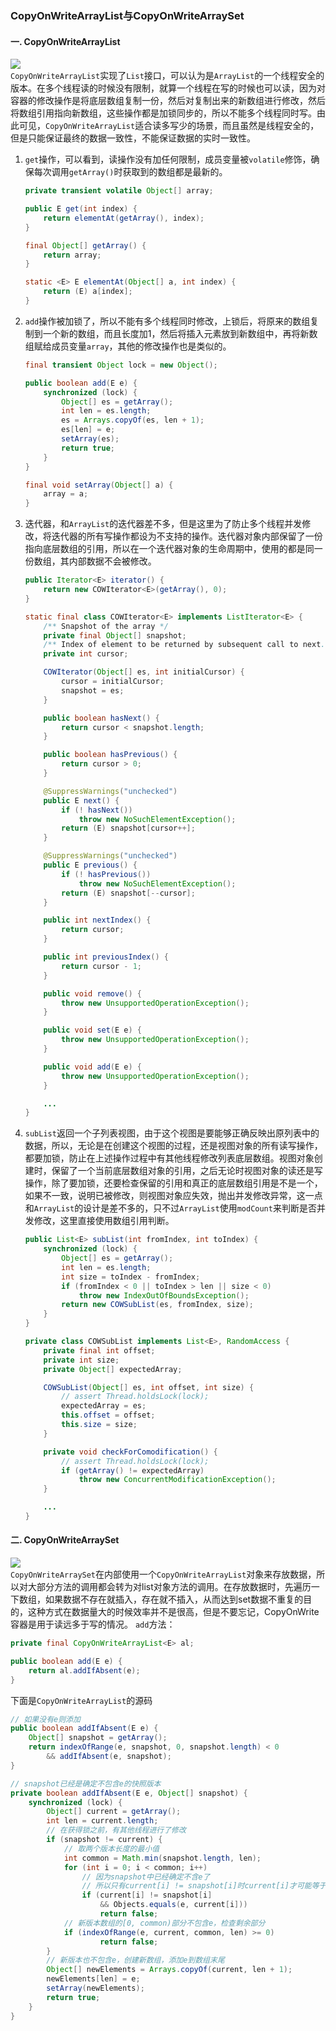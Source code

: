 ### CopyOnWriteArrayList与CopyOnWriteArraySet
#### 一. CopyOnWriteArrayList
![](../../imgs/CopyOnWriteArrayList.png)   
`CopyOnWriteArrayList`实现了`List`接口，可以认为是`ArrayList`的一个线程安全的版本。在多个线程读的时候没有限制，就算一个线程在写的时候也可以读，因为对容器的修改操作是将底层数组复制一份，然后对复制出来的新数组进行修改，然后将数组引用指向新数组，这些操作都是加锁同步的，所以不能多个线程同时写。由此可见，`CopyOnWriteArrayList`适合读多写少的场景，而且虽然是线程安全的，但是只能保证最终的数据一致性，不能保证数据的实时一致性。 
1. `get`操作，可以看到，读操作没有加任何限制，成员变量被`volatile`修饰，确保每次调用`getArray()`时获取到的数组都是最新的。
    ```java
    private transient volatile Object[] array;

    public E get(int index) {
        return elementAt(getArray(), index);
    }

    final Object[] getArray() {
        return array;
    }

    static <E> E elementAt(Object[] a, int index) {
        return (E) a[index];
    }
    ```
2. `add`操作被加锁了，所以不能有多个线程同时修改，上锁后，将原来的数组复制到一个新的数组，而且长度加1，然后将插入元素放到新数组中，再将新数组赋给成员变量`array`，其他的修改操作也是类似的。
    ```java
    final transient Object lock = new Object();

    public boolean add(E e) {
        synchronized (lock) {
            Object[] es = getArray();
            int len = es.length;
            es = Arrays.copyOf(es, len + 1);
            es[len] = e;
            setArray(es);
            return true;
        }
    }

    final void setArray(Object[] a) {
        array = a;
    }
    ```
3. 迭代器，和`ArrayList`的迭代器差不多，但是这里为了防止多个线程并发修改，将迭代器的所有写操作都设为不支持的操作。迭代器对象内部保留了一份指向底层数组的引用，所以在一个迭代器对象的生命周期中，使用的都是同一份数组，其内部数据不会被修改。
    ```java
    public Iterator<E> iterator() {
        return new COWIterator<E>(getArray(), 0);
    }

    static final class COWIterator<E> implements ListIterator<E> {
        /** Snapshot of the array */
        private final Object[] snapshot;
        /** Index of element to be returned by subsequent call to next.  */
        private int cursor;

        COWIterator(Object[] es, int initialCursor) {
            cursor = initialCursor;
            snapshot = es;
        }

        public boolean hasNext() {
            return cursor < snapshot.length;
        }

        public boolean hasPrevious() {
            return cursor > 0;
        }

        @SuppressWarnings("unchecked")
        public E next() {
            if (! hasNext())
                throw new NoSuchElementException();
            return (E) snapshot[cursor++];
        }

        @SuppressWarnings("unchecked")
        public E previous() {
            if (! hasPrevious())
                throw new NoSuchElementException();
            return (E) snapshot[--cursor];
        }

        public int nextIndex() {
            return cursor;
        }

        public int previousIndex() {
            return cursor - 1;
        }

        public void remove() {
            throw new UnsupportedOperationException();
        }

        public void set(E e) {
            throw new UnsupportedOperationException();
        }

        public void add(E e) {
            throw new UnsupportedOperationException();
        }

        ...
    }
    ```
4. `subList`返回一个子列表视图，由于这个视图是要能够正确反映出原列表中的数据，所以，无论是在创建这个视图的过程，还是视图对象的所有读写操作，都要加锁，防止在上述操作过程中有其他线程修改列表底层数组。视图对象创建时，保留了一个当前底层数组对象的引用，之后无论时视图对象的读还是写操作，除了要加锁，还要检查保留的引用和真正的底层数组引用是不是一个，如果不一致，说明已被修改，则视图对象应失效，抛出并发修改异常，这一点和`ArrayList`的设计是差不多的，只不过`ArrayList`使用`modCount`来判断是否并发修改，这里直接使用数组引用判断。
    ```java
    public List<E> subList(int fromIndex, int toIndex) {
        synchronized (lock) {
            Object[] es = getArray();
            int len = es.length;
            int size = toIndex - fromIndex;
            if (fromIndex < 0 || toIndex > len || size < 0)
                throw new IndexOutOfBoundsException();
            return new COWSubList(es, fromIndex, size);
        }
    }

    private class COWSubList implements List<E>, RandomAccess {
        private final int offset;
        private int size;
        private Object[] expectedArray;

        COWSubList(Object[] es, int offset, int size) {
            // assert Thread.holdsLock(lock);
            expectedArray = es;
            this.offset = offset;
            this.size = size;
        }

        private void checkForComodification() {
            // assert Thread.holdsLock(lock);
            if (getArray() != expectedArray)
                throw new ConcurrentModificationException();
        }

        ...
    }
    ```
#### 二. CopyOnWriteArraySet
![](../../imgs/CopyOnWriteArraySet.png)   
`CopyOnWriteArraySet`在内部使用一个`CopyOnWriteArrayList`对象来存放数据，所以对大部分方法的调用都会转为对list对象方法的调用。在存放数据时，先遍历一下数组，如果数据不存在就插入，存在就不插入，从而达到set数据不重复的目的，这种方式在数据量大的时候效率并不是很高，但是不要忘记，CopyOnWrite容器是用于读远多于写的情况。
`add`方法：
```java
private final CopyOnWriteArrayList<E> al;

public boolean add(E e) {
    return al.addIfAbsent(e);
}
```
下面是`CopyOnWriteArrayList`的源码
```java
// 如果没有e则添加
public boolean addIfAbsent(E e) {
    Object[] snapshot = getArray();
    return indexOfRange(e, snapshot, 0, snapshot.length) < 0
        && addIfAbsent(e, snapshot);
}

// snapshot已经是确定不包含e的快照版本
private boolean addIfAbsent(E e, Object[] snapshot) {
    synchronized (lock) {
        Object[] current = getArray();
        int len = current.length;
        // 在获得锁之前，有其他线程进行了修改
        if (snapshot != current) {
            // 取两个版本长度的最小值
            int common = Math.min(snapshot.length, len);
            for (int i = 0; i < common; i++)
                // 因为snapshot中已经确定不含e了
                // 所以只有current[i] != snapshot[i]时current[i]才可能等于e
                if (current[i] != snapshot[i]
                    && Objects.equals(e, current[i]))
                    return false;
            // 新版本数组的[0, common)部分不包含e，检查剩余部分
            if (indexOfRange(e, current, common, len) >= 0)
                    return false;
        }
        // 新版本也不包含e，创建新数组，添加e到数组末尾
        Object[] newElements = Arrays.copyOf(current, len + 1);
        newElements[len] = e;
        setArray(newElements);
        return true;
    }
}
```

